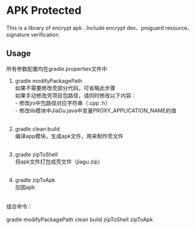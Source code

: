 # APK Protected

   This is a library of encrypt apk . Include encrypt dex、proguard resource、signature verification

## Usage

所有参数配置均在gradle.properties文件中</br>

1. gradle modifyPackagePath </br>
    如果不需要修改壳部分代码，可省略此步骤</br>
    如果手动修改壳项目包路径，请同时修改以下内容：</br>
        - 修改jni中包路径对应字符串（.cpp .h）</br>
        - 修改lib模块中JiaGu.java中变量PROXY_APPLICATION_NAME的值</br></br>

2. gradle clean build</br>
    编译app模块，生成apk文件，用来制作壳文件</br></br>


3. gradle zipToShell</br>
    将apk文件打包成壳文件（jiagu.zip）</br></br>

4. gradle zipToApk</br>
    加固apk</br></br>

组合命令：</br></br>
    gradle modifyPackagePath clean build zipToShell zipToApk
